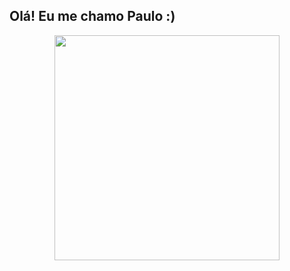 ## Olá! Eu me chamo Paulo :)

<div align="center">
  <a href="https://github.com/OPauloss">
  <img height="360em" src="https://github-readme-stats.vercel.app/api/top-langs/?username=OPauloss&layout=compact&langs_count=7&theme=dracula"/>
</div> 

<!--
**OPauloss/OPauloss** is a ✨ _special_ ✨ repository because its `README.md` (this file) appears on your GitHub profile.

Here are some ideas to get you started:-->
